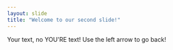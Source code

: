 ```yaml
---
layout: slide
title: "Welcome to our second slide!"
---
```

Your text, no YOU'RE text!
Use the left arrow to go back!